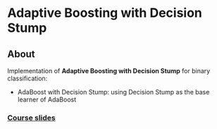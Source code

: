 Adaptive Boosting with Decision Stump
========

About
--------
Implementation of **Adaptive Boosting with Decision Stump** for binary classification:
- AdaBoost with Decision Stump: using Decision Stump as the base learner of AdaBoost

### [**Course slides**](http://www.csie.ntu.edu.tw/~htlin/mooc/doc/208_present.pdf)
